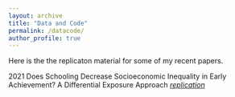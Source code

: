 ```yaml
---
layout: archive
title: "Data and Code"
permalink: /datacode/
author_profile: true
---
```


Here is the the replicaton material for some of my recent papers.

2021 Does Schooling Decrease Socioeconomic Inequality in Early Achievement? A Differential Exposure Approach *[_replication_](https://github.com/gpassaretta/2021_Passaretta_Skopek_DEA)*
